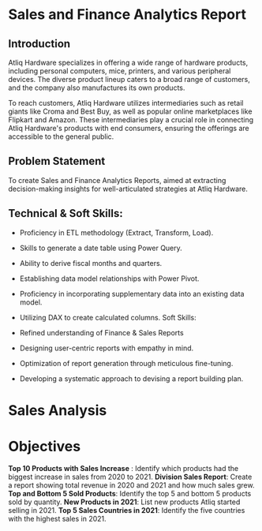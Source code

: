 # Sales and Finance Analytics Report
## Introduction
Atliq Hardware specializes in offering a wide range of hardware products, including personal computers, mice, printers, and various peripheral devices. The diverse product lineup caters to a broad range of customers, and the company also manufactures its own products.

To reach customers, Atliq Hardware utilizes intermediaries such as retail giants like Croma and Best Buy, as well as popular online marketplaces like Flipkart and Amazon. These intermediaries play a crucial role in connecting Atliq Hardware's products with end consumers, ensuring the offerings are accessible to the general public.
 ## Problem Statement
 To create Sales and Finance Analytics Reports, aimed at extracting decision-making insights for well-articulated strategies at Atliq Hardware.

## Technical & Soft Skills:
* Proficiency in ETL methodology (Extract, Transform, Load).
* Skills to generate a date table using Power Query.
* Ability to derive fiscal months and quarters.
* Establishing data model relationships with Power Pivot.
* Proficiency in incorporating supplementary data into an existing data model.
* Utilizing DAX to create calculated columns.
Soft Skills:

* Refined understanding of Finance & Sales Reports
* Designing user-centric reports with empathy in mind.
* Optimization of report generation through meticulous fine-tuning.
* Developing a systematic approach to devising a report building plan.

# Sales Analysis
# Objectives
**Top 10 Products with Sales Increase** : Identify which products had the biggest increase in sales from 2020 to 2021.
**Division Sales Report**: Create a report showing total revenue in 2020 and 2021 and how much sales grew.
**Top and Bottom 5 Sold Products**: Identify the top 5 and bottom 5 products sold by quantity.
**New Products in 2021**: List new products Atliq started selling in 2021.
**Top 5 Sales Countries in 2021**: Identify the five countries with the highest sales in 2021.

